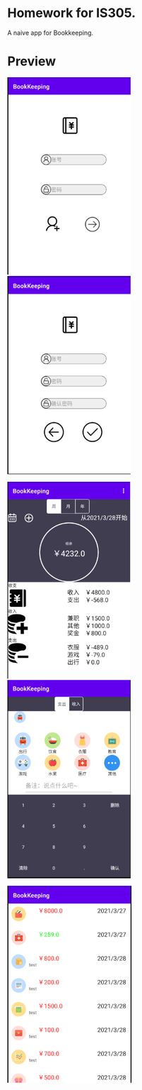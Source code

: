 # Homework for IS305.

A naive app for Bookkeeping.

# Preview

<img src="\pic\login.png" alt="login" style="zoom:75%;" /><img src="\pic\regisiter.png" alt="login" style="zoom:75%;" />



<img src="\pic\main.png" alt="main" style="zoom:75%;" /><img src="\pic\add.png" alt="add" style="zoom:75%;" />



<img src="\pic\detail.png" alt="detail" style="zoom:75%;" />



